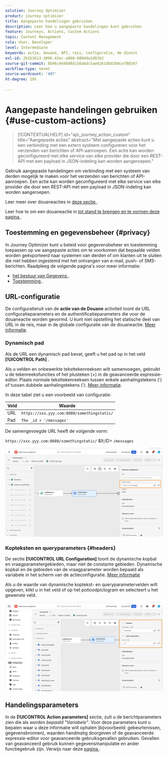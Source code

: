```yaml
---
solution: Journey Optimizer
product: journey optimizer
title: Aangepaste handelingen gebruiken
description: Leer hoe u aangepaste handelingen kunt gebruiken
feature: Journeys, Actions, Custom Actions
topic: Content Management
role: User, Developer
level: Intermediate
keywords: actie, douane, API, reis, configuratie, de dienst
exl-id: 2b1b3613-3096-43ec-a860-600dda1d83b2
source-git-commit: 8b96c9d4698dc58abdc5ae0261db92b0ce708597
workflow-type: tm+mt
source-wordcount: '407'
ht-degree: 18%

---
```


# Aangepaste handelingen gebruiken {#use-custom-actions}

>[!CONTEXTUALHELP]
>id="ajo_journey_action_custom"
>title="Aangepaste acties"
>abstract="Met aangepaste acties kunt u een verbinding met een extern systeem configureren voor het verzenden van berichten of API-aanroepen. Een actie kan worden geconfigureerd met elke service van elke provider die door een REST-API met een payload in JSON-indeling kan worden aangeroepen."

Gebruik aangepaste handelingen om verbinding met een systeem van derden mogelijk te maken voor het verzenden van berichten of API-aanroepen. Een actie kan worden geconfigureerd met elke service van elke provider die door een REST-API met een payload in JSON-indeling kan worden aangeroepen.

Leer meer over douaneacties in [ deze sectie ](../action/action.md).

Leer hoe te om een douaneactie in [ tot stand te brengen en te vormen deze pagina ](../action/about-custom-action-configuration.md).

## Toestemming en gegevensbeheer {#privacy}

In Journey Optimizer kunt u beleid voor gegevensbeheer en toestemming toepassen op uw aangepaste acties om te voorkomen dat bepaalde velden worden geëxporteerd naar systemen van derden of om klanten uit te sluiten die niet hebben ingestemd met het ontvangen van e-mail, push- of SMS-berichten. Raadpleeg de volgende pagina&#39;s voor meer informatie:

* [ het bestuur van Gegevens ](../action/action-privacy.md).
* [ Toestemming ](../action/consent.md).

## URL-configuratie

De configuratieruit van de **actie van de Douane** activiteit toont de URL configuratieparameters en de authentificatieparameters die voor de douaneactie worden gevormd. U kunt niet opstelling het statische deel van URL in de reis, maar in de globale configuratie van de douaneactie. [Meer informatie](../action/about-custom-action-configuration.md).

### Dynamisch pad

Als de URL een dynamisch pad bevat, geeft u het pad op in het veld **[!UICONTROL Path]** .

Als u velden en onbewerkte teksttekenreeksen wilt samenvoegen, gebruikt u de tekenreeksfuncties of het plusteken (+) in de geavanceerde expressie-editor. Plaats normale teksttekenreeksen tussen enkele aanhalingstekens (&#39;) of tussen dubbele aanhalingstekens (&#39;). [Meer informatie](expression/expressionadvanced.md).

In deze tabel ziet u een voorbeeld van configuratie:

| Veld | Waarde |
| --- | --- |
| URL | `https://xxx.yyy.com:8080/somethingstatic/` |
| Pad | `The _id + '/messages'` |

De samengevoegde URL heeft de volgende vorm:

`https://xxx.yyy.com:8080/somethingstatic/` \&lt;ID> `/messages`

![](assets/journey-custom-action-url.png)

### Kopteksten en queryparameters {#headers}

De sectie **[!UICONTROL URL Configuration]** toont de dynamische kopbal en vraagparametergebieden, maar niet de constante gebieden. Dynamische kopbal en de gebieden van de vraagparameter worden bepaald als variabele in het scherm van de actieconfiguratie. [Meer informatie](../action/about-custom-action-configuration.md#url-configuration)

Als u de waarde van dynamische koptekst- en queryparametervelden wilt opgeven, klikt u in het veld of op het potloodpictogram en selecteert u het gewenste veld.

![](assets/journey-dynamicheaderfield.png)

## Handelingsparameters

In de **[!UICONTROL Action parameters]** sectie, zult u de berichtparameters zien die als _worden bepaald &quot;Variabele&quot;_. Voor deze parameters kunt u bepalen waar u deze informatie wilt ophalen (bijvoorbeeld: gebeurtenissen, gegevensbronnen), waarden handmatig doorgeven of de geavanceerde expressie-editor voor geavanceerde gebruiksgevallen gebruiken. Gevallen van geavanceerd gebruik kunnen gegevensmanipulatie en ander functiegebruik zijn. Verwijs naar deze [ pagina ](expression/expressionadvanced.md).

